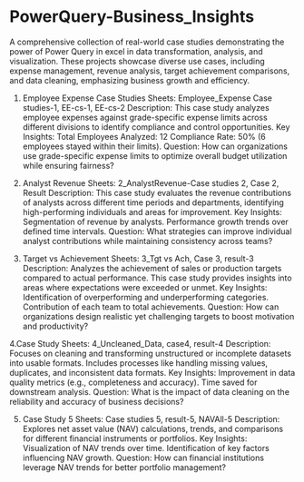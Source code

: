 # PowerQuery-Business_Insights
A comprehensive collection of real-world case studies demonstrating the power of Power Query in excel  in data transformation, analysis, and visualization. These projects showcase diverse use cases, including expense management, revenue analysis, target achievement comparisons, and data cleaning, emphasizing business growth and efficiency.

1. Employee Expense Case Studies
Sheets: Employee_Expense Case studies-1, EE-cs-1, EE-cs-2
Description:
This case study analyzes employee expenses against grade-specific expense limits across different divisions to identify compliance and control opportunities.
Key Insights:
Total Employees Analyzed: 12
Compliance Rate: 50% (6 employees stayed within their limits).
Question:
How can organizations use grade-specific expense limits to optimize overall budget utilization while ensuring fairness?

2. Analyst Revenue
Sheets: 2_AnalystRevenue-Case studies 2, Case 2, Result
Description:
This case study evaluates the revenue contributions of analysts across different time periods and departments, identifying high-performing individuals and areas for improvement.
Key Insights:
Segmentation of revenue by analysts.
Performance growth trends over defined time intervals.
Question:
What strategies can improve individual analyst contributions while maintaining consistency across teams?

3. Target vs Achievement
Sheets: 3_Tgt vs Ach, Case 3, result-3
Description:
Analyzes the achievement of sales or production targets compared to actual performance. This case study provides insights into areas where expectations were exceeded or unmet.
Key Insights:
Identification of overperforming and underperforming categories.
Contribution of each team to total achievements.
Question:
How can organizations design realistic yet challenging targets to boost motivation and productivity?

4.Case Study
Sheets: 4_Uncleaned_Data, case4, result-4
Description:
Focuses on cleaning and transforming unstructured or incomplete datasets into usable formats. Includes processes like handling missing values, duplicates, and inconsistent data formats.
Key Insights:
Improvement in data quality metrics (e.g., completeness and accuracy).
Time saved for downstream analysis.
Question:
What is the impact of data cleaning on the reliability and accuracy of business decisions?

5. Case Study 5
Sheets: Case studies 5, result-5, NAVAll-5
Description:
Explores net asset value (NAV) calculations, trends, and comparisons for different financial instruments or portfolios.
Key Insights:
Visualization of NAV trends over time.
Identification of key factors influencing NAV growth.
Question:
How can financial institutions leverage NAV trends for better portfolio management?


